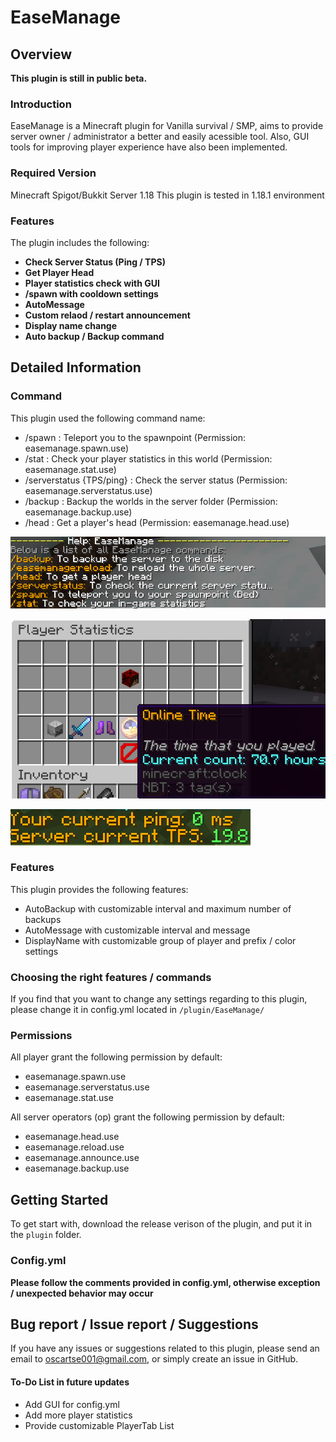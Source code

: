 # EaseManage

## Overview
**This plugin is still in public beta.**

### Introduction
EaseManage is a Minecraft plugin for Vanilla survival / SMP, aims to provide server owner / administrator a better and easily acessible tool. Also, GUI tools for improving player experience have also been implemented.

### Required Version
Minecraft Spigot/Bukkit Server  1.18
This plugin is tested in 1.18.1 environment

### Features
The plugin includes the following:
- **Check Server Status (Ping / TPS)**
- **Get Player Head**
- **Player statistics check with GUI**
- **/spawn with cooldown settings**
- **AutoMessage**
- **Custom relaod / restart announcement**
- **Display name change**
- **Auto backup / Backup command**

## Detailed Information

### Command
This plugin used the following command name:
- /spawn : Teleport you to the spawnpoint (Permission: easemanage.spawn.use)
- /stat : Check your player statistics in this world (Permission: easemanage.stat.use)
- /serverstatus {TPS/ping} : Check the server status (Permission: easemanage.serverstatus.use)
- /backup : Backup the worlds in the server folder (Permission: easemanage.backup.use)
- /head <playerName> : Get a player's head (Permission: easemanage.head.use)

![](./readMeContent/help.png)

![](./readMeContent/stat.png)

![](./readMeContent/serverstatus.png)

### Features
This plugin provides the following features:
- AutoBackup with customizable interval and maximum number of backups
- AutoMessage with customizable interval and message
- DisplayName with customizable group of player and prefix / color settings

### Choosing the right features / commands
If you find that you want to change any settings regarding to this plugin, please change it in config.yml located in `/plugin/EaseManage/`

### Permissions

All player grant the following permission by default:
- easemanage.spawn.use
- easemanage.serverstatus.use
- easemanage.stat.use

All server operators (op) grant the following permission by default:
- easemanage.head.use
- easemanage.reload.use
- easemanage.announce.use
- easemanage.backup.use

## Getting Started

To get start with, download the release verison of the plugin, and put it in the `plugin` folder.

### Config.yml
**Please follow the comments provided in config.yml, otherwise exception / unexpected behavior may occur**

## Bug report / Issue report / Suggestions
If you have any issues or suggestions related to this plugin, please send an email to [oscartse001@gmail.com](mailto:oscartse001@gmail.com "oscartse001@gmail.com"), or simply create an issue in GitHub.

#### To-Do List in future updates
- Add GUI for config.yml
- Add more player statistics
- Provide customizable PlayerTab List
